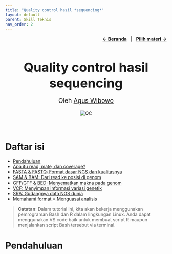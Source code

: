 ```yaml
---
title: "Quality control hasil *sequencing*"
layout: default
parent: Skill Teknis
nav_order: 2
---
```


<p style="text-align: right; font-size: 0.9rem;">
  <a href="https://www.bowo.digital/" style="font-weight: bold;">← Beranda</a>
  &nbsp;&nbsp;|&nbsp;&nbsp;
  <a href="https://www.bowo.digital/docs/part1.html" style="font-weight: bold;">Pilih materi →</a>
</p>

<h1 style="text-align: center; font-size: 2.5rem; font-weight: bold; margin-bottom: 0.5rem;">
  <a href="https://www.bowo.digital/docs/teknis-quality-control.html" style="text-decoration: none; color: inherit;">
    Quality control hasil sequencing
  </a>
</h1>

<p style="text-align: center; font-size: 1.2rem;">
  Oleh <a href="https://www.bowo.digital/docs/bio.html" target="_blank">Agus Wibowo</a>
</p>

<div style="text-align: center; margin-bottom: 1.5rem;">
  <img src="https://www.integra-biosciences.com/sites/default/files/styles/large/public/images/data-analysis.jpg?itok=DX2veo4F" alt="QC" style="max-width: 100%; height: auto;">
</div>

<br>

# Daftar isi

-   [Pendahuluan]()
-   [Apa itu read, mate, dan coverage?](#apa-itu-read-mate-dan-coverage)
-   [FASTA & FASTQ: Format dasar NGS dan kualitasnya](#fasta--fastq-format-dasar-ngs-dan-kualitasnya)
-   [SAM & BAM: Dari read ke posisi di genom](#sam--bam-dari-read-ke-posisi-di-genom)
-   [GFF/GTF & BED: Menyematkan makna pada genom](#gffgtf--bed-menyematkan-makna-pada-genom)
-   [VCF: Menyimpan informasi variasi genetik](#vcf-menyimpan-informasi-variasi-genetik)
-   [SRA: Gudangnya data NGS dunia](#sra-gudangnya-data-ngs-dunia)
-   [Memahami format = Menguasai analisis](#memahami-format--menguasai-analisis)

>   **Catatan**: Dalam tutorial ini, kita akan bekerja menggunakan pemrograman Bash dan R dalam lingkungan Linux. Anda dapat menggunakan VS code baik untuk membuat script R maupun menjalankan script Bash tersebut via terminal.

# Pendahuluan